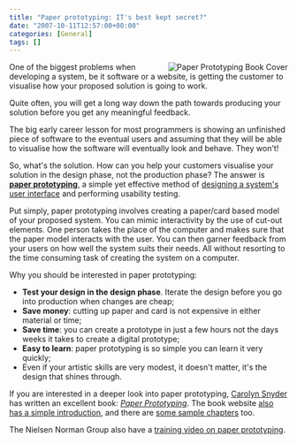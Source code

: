 ```yaml
---
title: "Paper prototyping: IT's best kept secret?"
date: "2007-10-11T12:57:00+00:00"
categories: [General]
tags: []
---
```


<img src="http://techteapot.com/wp-content/uploads/2007/10/paper-prototyping.jpg" alt="Paper Prototyping Book Cover" style="border-left: 4px solid white" align="right" />

One of the biggest problems when developing a system, be it software or a website, is getting the customer to visualise how your proposed solution is going to work.

Quite often, you will get a long way down the path towards producing your solution before you get any meaningful feedback.

The big early career lesson for most programmers is showing an unfinished piece of software to the eventual users and assuming that they will be able to visualise how the software will eventually look and behave. They won't!

So, what's the solution. How can you help your customers visualise your solution in the design phase, not the production phase? The answer is <strong><a href="http://en.wikipedia.org/wiki/Paper_prototyping">paper prototyping</a></strong>, a simple yet effective method of <a href="http://www.nngroup.com/reports/prototyping/video_stills.html">designing a system's user interface</a> and performing usability testing.

Put simply, paper prototyping involves creating a paper/card based model of your proposed system. You can mimic interactivity by the use of cut-out elements. One person takes the place of the computer and makes sure that the paper model interacts with the user. You can then garner feedback from your users on how well the system suits their needs. All without resorting to the time consuming task of creating the system on a computer.

Why you should be interested in paper prototyping:
<ul>
	<li><strong>Test your design in the design phase</strong>. Iterate the design before you go into production when changes are cheap;</li>
	<li><strong>Save money</strong>: cutting up paper and card is not expensive in either material or time;</li>
	<li><strong>Save time</strong>: you can create a prototype in just a few hours not the days weeks it takes to create a digital prototype;</li>
	<li><strong>Easy to learn</strong>: paper prototyping is so simple you can learn it very quickly;</li>
	<li>Even if your artistic skills are very modest, it doesn't matter, it's the design that shines through.</li>
</ul>
If you are interested in a deeper look into paper prototyping, <a href="http://www.snyderconsulting.net/">Carolyn Snyder</a> has written an excellent book: <em><a href="http://www.amazon.com/exec/obidos/tg/detail/-/1558608702/qid=1092056309">Paper Prototyping</a></em>. The book website <a href="http://www.paperprototyping.com/what.html">also has a simple introduction</a>, and there are <a href="http://www.paperprototyping.com/download.html">some sample chapters</a> too.

The Nielsen Norman Group also have a <a href="http://www.nngroup.com/reports/prototyping/">training video on paper prototyping</a>.
